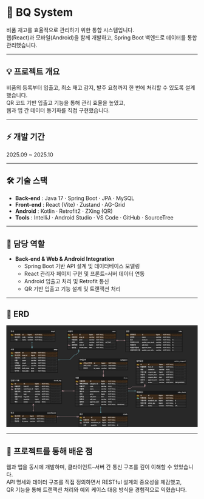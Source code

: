 # 🎯 BQ System
비품 재고를 효율적으로 관리하기 위한 통합 시스템입니다.  
웹(React)과 모바일(Android)을 함께 개발하고, Spring Boot 백엔드로 데이터를 통합 관리했습니다.

---

## 💡 프로젝트 개요
비품의 등록부터 입출고, 최소 재고 감지, 발주 요청까지 한 번에 처리할 수 있도록 설계했습니다.  
QR 코드 기반 입출고 기능을 통해 관리 효율을 높였고,  
웹과 앱 간 데이터 동기화를 직접 구현했습니다.

---

## ⚡ 개발 기간
2025.09 ~ 2025.10

---

## 🛠 기술 스택
- **Back-end** : Java 17 · Spring Boot · JPA · MySQL  
- **Front-end** : React (Vite) · Zustand · AG-Grid  
- **Android** : Kotlin · Retrofit2 · ZXing (QR)  
- **Tools** : IntelliJ · Android Studio · VS Code · GitHub · SourceTree  

---

## 🧩 담당 역할
- **Back-end & Web & Android Integration**  
  - Spring Boot 기반 API 설계 및 데이터베이스 모델링  
  - React 관리자 페이지 구현 및 프론트–서버 데이터 연동  
  - Android 입출고 처리 및 Retrofit 통신  
  - QR 기반 입출고 기능 설계 및 트랜잭션 처리  

---

## 🧱 ERD
![ERD](./images/bq_erd.png)

---

## 💭 프로젝트를 통해 배운 점
웹과 앱을 동시에 개발하며, 클라이언트–서버 간 통신 구조를 깊이 이해할 수 있었습니다.  
API 명세와 데이터 구조를 직접 정의하면서 RESTful 설계의 중요성을 체감했고,  
QR 기능을 통해 트랜잭션 처리와 예외 케이스 대응 방식을 경험적으로 익혔습니다.
